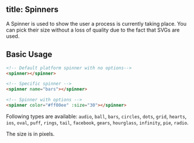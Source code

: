 title: Spinners
---
A Spinner is used to show the user a process is currently taking place. You can pick their size without a loss of quality due to the fact that SVGs are used.

<input type="hidden" data-fullpage-demo="web-components/spinner">

## Basic Usage
``` html
<!-- Default platform spinner with no options-->
<spinner></spinner>

<!-- Specific spinner -->
<spinner name="bars"></spinner>

<!-- Spinner with options -->
<spinner color="#ff00ee" :size="30"></spinner>
```

Following types are available: `audio`, `ball`, `bars`, `circles`, `dots`, `grid`, `hearts`, `ios`, `oval`, `puff`, `rings`, `tail`, `facebook`, `gears`, `hourglass`, `infinity`, `pie`, `radio`.

The size is in pixels.
